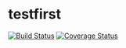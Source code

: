 # testfirst

[![Build Status](https://travis-ci.org/mikezentz/testfirst.svg?branch=master)](https://travis-ci.org/mikezentz/testfirst)
[![Coverage Status](https://coveralls.io/repos/github/mikezentz/testfirst/badge.svg?branch=master)](https://coveralls.io/github/mikezentz/testfirst?branch=master)
